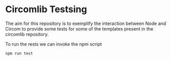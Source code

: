 # Circomlib Testsing 

The aim for this repository is to exemplify the interaction between Node and Circom 
to provide some tests for some of the templates present in the circomlib repository.

To run the rests we can invoke the npm script 

``
npm run test
``
